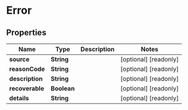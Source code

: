 

# Error

## Properties

Name | Type | Description | Notes
------------ | ------------- | ------------- | -------------
**source** | **String** |  |  [optional] [readonly]
**reasonCode** | **String** |  |  [optional] [readonly]
**description** | **String** |  |  [optional] [readonly]
**recoverable** | **Boolean** |  |  [optional] [readonly]
**details** | **String** |  |  [optional] [readonly]



